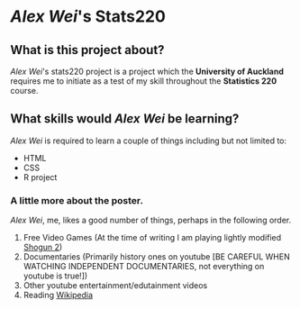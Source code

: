 # *Alex Wei*'s Stats220
## What is this project about?

*Alex Wei*'s stats220 project is a project which the **University of Auckland** requires me to initiate as a test of my skill throughout the **Statistics 220** course.

## What skills would *Alex Wei* be learning?

*Alex Wei* is required to learn a couple of things including but not limited to:
- HTML
- CSS
- R project

### A little more about the poster.

*Alex Wei*, me, likes a good number of things, perhaps in the following order.

1. Free Video Games (At the time of writing I am playing lightly modified [Shogun 2](https://store.steampowered.com/app/201270/Total_War_SHOGUN_2/)) 
2. Documentaries (Primarily history ones on youtube [BE CAREFUL WHEN WATCHING INDEPENDENT DOCUMENTARIES, not everything on youtube is true!])
3. Other youtube entertainment/edutainment videos
4. Reading [Wikipedia](https://en.wikipedia.org/wiki/Wikipedia)
